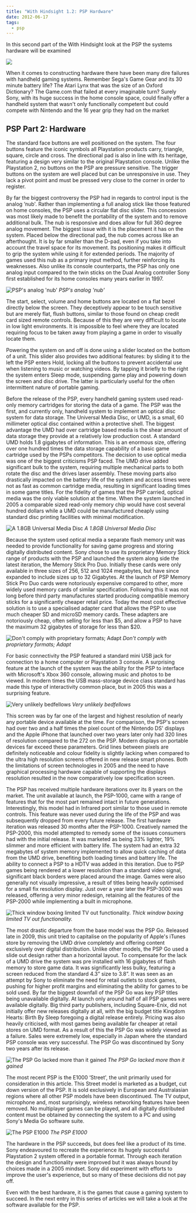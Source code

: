 ```yaml
---
title: "With Hindsight 1.2: PSP Hardware"
date: 2012-06-17
tags:
  - psp
---
```


In this second part of the With Hindsight look at the PSP the systems hardware will be examined

![](../../assets/images/blog/HindsightPSP.gif)

When it comes to constructing hardware there have been many dire failures with handheld gaming systems. Remember Sega's Game Gear and its 30 minute battery life? The Atari Lynx that was the size of an Oxford Dictionary? The Game.com that failed at every imaginable turn? Surely Sony, with its huge success in the home console space, could finally offer a handheld system that wasn't only functionally competent but could compete with Nintendo and the 16 year grip they had on the market

## PSP Part 2: Hardware

The standard face buttons are well positioned on the system. The four buttons feature the iconic symbols all Playstation products carry, triangle, square, circle and cross. The directional pad is also in line with its heritage, featuring a design very similar to the original Playstation console. Unlike the Playstation 2, no buttons on the PSP are pressure sensitive. The trigger buttons on the system are well placed but can be unresponsive in use. They lack a pivot point and must be pressed very close to the corner in order to register.

By far the biggest controversy the PSP had in regards to control input is the analog ‘nub'. Rather than implementing a full analog stick like those featured on home consoles, the PSP uses a circular flat disc slider. This concession was most likely made to benefit the portability of the system and to remove additional bulk. The nub is responsive and does allow for full 360 degree analog movement. The biggest issue with it is the placement it has on the system. Placed below the directional pad, the nub comes across like an afterthought. It is by far smaller than the D-pad, even if you take into account the travel space for its movement. Its positioning makes it difficult to grip the system while using it for extended periods. The majority of games used this nub as a primary input method, further reinforcing its weaknesses. Also unlike its console counterparts, the PSP has only one analog input compared to the twin sticks on the Dual Analog controller Sony first established for its home consoles many years earlier in 1997.

![PSP's analog 'nub'](../../assets/images/blog/PSPNub.jpg)
_PSP's analog 'nub'_

The start, select, volume and home buttons are located on a flat bezel directly below the screen. They deceptively appear to be touch sensitive but are merely flat, flush buttons, similar to those found on cheap credit card sized remote controls. Because of this they are very difficult to locate in low light environments. It is impossible to feel where they are located requiring focus to be taken away from playing a game in order to visually locate them.

Powering the system on and off is done using a slider located on the bottom of a unit. This slider also provides two additional features: by sliding it to the left the PSP enters Hold, locking all the buttons to prevent accidental use when listening to music or watching videos. By tapping it briefly to the right the system enters Sleep mode, suspending game play and powering down the screen and disc drive. The latter is particularly useful for the often intermittent nature of portable gaming.

Before the release of the PSP, every handheld gaming system used read-only memory cartridges for storing the data of a game. The PSP was the first, and currently only, handheld system to implement an optical disc system for data storage. The Universal Media Disc, or UMD, is a small, 60 millimeter optical disc contained within a protective shell. The biggest advantage the UMD had over cartridge based media is the shear amount of data storage they provide at a relatively low production cost. A standard UMD holds 1.8 gigabytes of information. This is an enormous size, offering over one hundred times the data storage capability of a basic game cartridge used by the PSPs competitors. The decision to use optical media was one of the biggest criticisms PSP faced. The UMD drive added significant bulk to the system, requiring multiple mechanical parts to both rotate the disc and the drives laser assembly. These moving parts also drastically impacted on the battery life of the system and access times were not as fast as common cartridge media, resulting in significant loading times in some game titles. For the fidelity of games that the PSP carried, optical media was the only viable solution at the time. When the system launched in 2005 a comparable sized read-only memory chip would have cost several hundred dollars while a UMD could be manufactured cheaply using standard disc printing facilities with minimal modification.

![A 1.8GB Universal Media Disc](../../assets/images/blog/PSPUMD.jpg)
_A 1.8GB Universal Media Disc_

Because the system used optical media a separate flash memory unit was needed to provide functionality for saving game progress and storing digitally distributed content. Sony chose to use its proprietary Memory Stick range of products with the PSP and launched the system along side the latest iteration, the Memory Stick Pro Duo. Initially these cards were only available in three sizes of 256, 512 and 1024 megabytes, but have since expanded to include sizes up to 32 Gigabytes. At the launch of PSP Memory Stick Pro Duo cards were notoriously expensive compared to other, more widely used memory cards of similar specification. Following this it was not long before third party manufactures started producing compatible memory sticks for a significantly cheaper retail price. Today the most cost effective solution is to use a specialised adapter card that allows the PSP to use much cheaper SD and microSD memory cards. These adapters are notoriously cheap, often selling for less than $5, and allow a PSP to have the maximum 32 gigabytes of storage for less than $20.

![Don't comply with proprietary formats; Adapt](../../assets/images/blog/PSPadapter.jpg)
_Don't comply with proprietary formats; Adapt_

For basic connectivity the PSP featured a standard mini USB jack for connection to a home computer or Playstation 3 console. A surprising feature at the launch of the system was the ability for the PSP to interface with Microsoft's Xbox 360 console, allowing music and photos to be viewed. In modern times the USB mass-storage device class standard has made this type of interactivity common place, but in 2005 this was a surprising feature.

![Very unlikely bedfellows](../../assets/images/blog/PSPUnlikelyBedfellows.jpg)
_Very unlikely bedfellows_

This screen was by far one of the largest and highest resolution of nearly any portable device available at the time. For comparison, the PSP's screen had over two and a half times the pixel count of the Nintendo DS' displays and the Apple iPhone that launched over two years later only had 320 lines of resolution compared to the 272 on the PSP. Modern displays on portable devices far exceed these parameters. Grid lines between pixels are definitely noticeable and colour fidelity is slightly lacking when compared to the ultra high resolution screens offered in new release smart phones. Both the limitations of screen technologies in 2005 and the need to have graphical processing hardware capable of supporting the displays resolution resulted in the now comparatively low specification screen.

The PSP has received multiple hardware iterations over its 8 years on the market. The unit available at launch, the PSP-1000, came with a range of features that for the most part remained intact in future generations. Interestingly, this model had in Infrared port similar to those used in remote controls. This feature was never used during the life of the PSP and was subsequently dropped from every future release. The first hardware iteration was released 30 months after the PSP-1000. Creatively named the PSP-2000, this model attempted to remedy some of the issues consumers had with the initial release. It was marketed as being 33% lighter, 19% slimmer and more efficient with battery life. The system had an extra 32 megabytes of system memory implemented to allow quick caching of data from the UMD drive, benefiting both loading times and battery life. The ability to connect a PSP to a HDTV was added in this iteration. Due to PSP games being rendered at a lower resolution than a standard video signal, significant black borders were placed around the image. Games were also generally not visually impressive, a result of titles being heavily optimised for a small fix resolution display. Just over a year later the PSP-3000 was released, offering a very minor redesign, retaining all the features of the PSP-2000 while implementing a built in microphone.

![Thick window boxing limited TV out functionality.](../../assets/images/blog/PSPWindowbox.jpg)
_Thick window boxing limited TV out functionality._

The most drastic departure from the base model was the PSP Go. Released late in 2009, this unit tried to capitalise on the popularity of Apple's iTunes store by removing the UMD drive completely and offering content exclusively over digital distribution. Unlike other models, the PSP Go used a slide out design rather than a horizontal layout. To compensate for the lack of a UMD drive the system was pre installed with 16 gigabytes of flash memory to store game data. It was significantly less bulky, featuring a screen reduced from the standard 4.3” size to 3.8”. It was seen as an attempt by Sony to eliminate the need for retail outlets to stock games, pushing for higher profit margins and eliminating the ability for games to be sold used. By far the biggest downfall of the PSP Go was key PSP titles being unavailable digitally. At launch only around half of all PSP games were available digitally. Big third party publishers, including Square-Enix, did not initially offer new releases digitally at all, with the big budget title Kingdom Hearts: Birth By Sleep foregoing a digital release entirely. Pricing was also heavily criticised, with most games being available far cheaper at retail stores on UMD format. As a result of this the PSP Go was widely viewed as a failure. Sales were extremely low, especially in Japan where the standard PSP console was very successful. The PSP Go was discontinued by Sony two years after its release.

![The PSP Go lacked more than it gained](../../assets/images/blog/PSPGo.jpg)
_The PSP Go lacked more than it gained_

The most recent PSP is the E1000 ‘Street', the unit primarily used for consideration in this article. This Street model is marketed as a budget, cut down version of the PSP. It is sold exclusively in European and Australasian regions where all other PSP models have been discontinued. The TV output, microphone and, most surprisingly, wireless networking features have been removed. No multiplayer games can be played, and all digitally distributed content must be obtained by connecting the system to a PC and using Sony's Media Go software suite.

![The PSP E1000](../../assets/images/blog/PSPe1000.jpg)
_The PSP E1000_

The hardware in the PSP succeeds, but does feel like a product of its time. Sony endeavoured to recreate the experience its hugely successful Playstation 2 system offered in a portable format. Through each iteration the design and functionality were improved but it was always bound by choices made in a 2005 mindset. Sony did experiment with efforts to improve the user's experience, but so many of these decisions did not pay off.

Even with the best hardware, it is the games that cause a gaming system to succeed. In the next entry in this series of articles we will take a look at the software available for the PSP.
